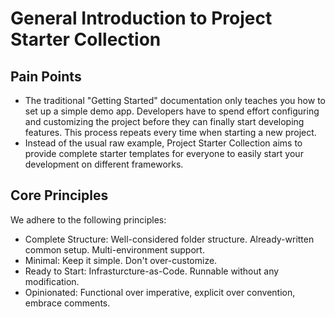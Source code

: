 # General Introduction to Project Starter Collection

## Pain Points

- The traditional "Getting Started" documentation only teaches you how to set up a simple demo app. Developers have to spend effort configuring and customizing the project before they can finally start developing features. This process repeats every time when starting a new project.
- Instead of the usual raw example, Project Starter Collection aims to provide complete starter templates for everyone to easily start your development on different frameworks.

## Core Principles

We adhere to the following principles:

- Complete Structure: Well-considered folder structure. Already-written common setup. Multi-environment support.
- Minimal: Keep it simple. Don't over-customize.
- Ready to Start: Infrasturcture-as-Code. Runnable without any modification.
- Opinionated: Functional over imperative, explicit over convention, embrace comments.
